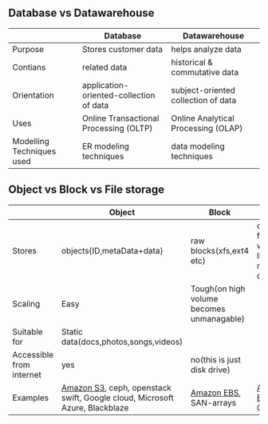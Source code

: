 ## Database vs Datawarehouse

| | Database | Datawarehouse |
| --- | --- | --- |
| Purpose | Stores customer data | helps analyze data |
| Contians | related data | historical & commutative data |
| Orientation | application-oriented-collection of data | subject-oriented collection of data |
| Uses | Online Transactional Processing (OLTP) |  Online Analytical Processing (OLAP) |
| Modelling Techniques used | ER modeling techniques | data modeling techniques |

## Object vs Block vs File storage

| | Object | Block | File |
| --- | --- | --- | --- |
| Stores | objects{ID,metaData+data} | raw blocks(xfs,ext4 etc) | data in file, with limited meta-data |
| Scaling | Easy | Tough(on high volume becomes unmanagable) |
| Suitable for | Static data(docs,photos,songs,videos) |
| Accessible from internet | yes | no(this is just disk drive) |
| Examples | [Amazon S3](https://github.com/amitkumar50/Code-examples/blob/master/System-Design/Concepts/aws/storage/s3.md), ceph, openstack swift, Google cloud, Microsoft Azure, Blackblaze | [Amazon EBS](https://github.com/amitkumar50/Code-examples/blob/master/System-Design/Concepts/aws/storage/ebs.md), SAN-arrays | [Amazon EFS](https://github.com/amitkumar50/Code-examples/blob/master/System-Design/Concepts/aws/storage/efs.md), Gluster |
